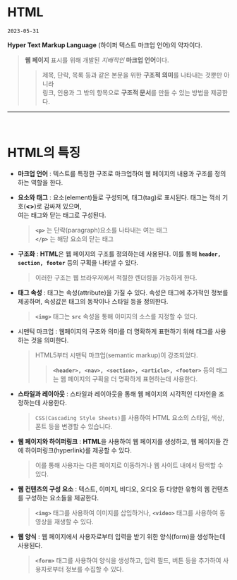 # HTML

`2023-05-31`

**Hyper Text Markup Language** (하이퍼 텍스트 마크업 언어)의 약자이다.<br>

> **웹 페이지** 표시를 위해 개발된 _지배적인_ **마크업 언어**이다.<br>
>
> > 제목, 단락, 목록 등과 같은 본문을 위한 **구조적 의미**를 나타내는 것뿐만 아니라<br> 링크, 인용과 그 밖의 항목으로 **구조적 문서**를 만들 수 있는 방법을 제공한다.

---

<br>

# HTML의 특징

- **마크업 언어** : 텍스트를 특정한 구조로 마크업하여 웹 페이지의 내용과 구조를 정의하는 역할을 한다.

- **요소와 태그** : 요소(element)들로 구성되며, 태그(tag)로 표시된다. 태그는 꺽쇠 기호(**<>**)로 감싸져 있으며, <br> 여는 태그와 닫는 태그로 구성된다.
  > **`<p>`** 는 단락(paragraph)요소를 나타내는 여는 태그 <br> **`</p>`** 는 해당 요소의 닫는 태그
- **구조화** : **HTML**은 웹 페이지의 구조를 정의하는데 사용된다. 이를 통해 **`header, section, footer`** 등의 구획을 나타낼 수 있다.

  > 이러한 구조는 웹 브라우저에서 적절한 렌더링을 가능하게 한다.

- **태그 속성** : 태그는 속성(attribute)을 가질 수 있다. 속성은 태그에 추가적인 정보를 제공하며, 속성값은 태그의 동작이나 스타일 등을 정의한다.
  > **`<img>`** 태그는 **`src`** 속성을 통해 이미지의 소스를 지정할 수 있다.
- 시맨틱 마크업 : 웹페이지의 구조와 의미를 더 명확하게 표현하기 위해 태그를 사용하는 것을 의미한다.
  > HTML5부터 시맨틱 마크업(semantic markup)이 강조되었다.
  >
  > > **`<header>, <nav>, <section>, <article>, <footer>`** 등의 태그는 웹 페이지의 구획을 더 명확하게 표현하는데 사용한다.
- **스타일과 레이아웃** : 스타일과 레이아웃을 통해 웹 페이지의 시각적인 디자인을 조정하는데 사용한다.
  > `CSS(Cascading Style Sheets)`를 사용하여 HTML 요소의 스타일, 색상, 폰트 등을 변경할 수 있습니다.
- **웹 페이지와 하이퍼링크** : **HTML**을 사용하여 웹 페이지를 생성하고, 웹 페이지들 간에 하이퍼링크(hyperlink)를 제공할 수 있다.
  > 이를 통해 사용자는 다른 페이지로 이동하거나 웹 사이트 내에서 탐색할 수 있다.
- **웹 컨텐츠의 구성 요소** : 텍스트, 이미지, 비디오, 오디오 등 다양한 유형의 웹 컨텐츠를 구성하는 요소들을 제공한다.
  > **`<img>`** 태그를 사용하여 이미지를 삽입하거나, **`<video>`** 태그를 사용하여 동영상을 재생할 수 있다.
- **웹 양식** : 웹 페이지에서 사용자로부터 입력을 받기 위한 양식(form)을 생성하는데 사용된다.
  > **`<form>`** 태그를 사용하여 양식을 생성하고, 입력 필드, 버튼 등을 추가하여 사용자로부터 정보를 수집할 수 있다.
